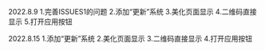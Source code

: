 2022.8.9
1.完善ISSUES1的问题
2.添加“更新”系统
3.美化页面显示
4.二维码直接显示
5.打开应用按钮

2022.8.15
1.添加“更新”系统
2.美化页面显示
3.二维码直接显示
4.打开应用按钮
